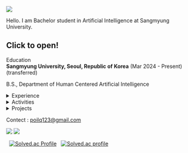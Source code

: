 <img src="https://capsule-render.vercel.app/api?type=Waving&color=auto&height=300&section=header&text=Jeahyun%20Park&fontSize=90&animation=fadeIn" />

Hello. I am Bachelor student in Artificial Intelligence at Sangmyung University.

<h2><b>Click to open!</b></h1>


<summary>
  Education
</summary>
  <b>Sangmyung University, Seoul, Republic of Korea</b> (Mar 2024 - Present)(transferred)
  
  B.S., Department of Human Centered Artificial Intelligence

<details>
<summary>
  Experience
</summary>
  Nothing here yet ;)
  
  
  <i><blockquote>Your beginnings will seem humble, so prosperous will your future be."</blockquete></i>
  <footer>—Job 8:7 NIV</footer>

</details>
<details>
<summary>
  Activities
</summary>
  Nothing here yet ;)
  
  <i><blockquote>Oh, wonder! How many goodly creatures are there here! How beauteous mankind is! O brave new world, that has such people in 't!</blockquete></i>
  <footer>—Aldous Huxley, <cite>Brave New World</cite></footer>
</details>

<details>
<summary>
  Projects
</summary>
  Nothing here yet ;)
  
  <i><blockquote>Boys, be ambitious !</blockquete></i>
  <footer>—William Smith Clark</footer>

</details>

Contect : poilq123@gmail.com

![](https://github.com/secret-sky/github-stats-transparent/blob/output/generated/overview.svg)
![](https://github.com/secret-sky/github-stats-transparent/blob/output/generated/languages.svg)

&nbsp; [![Solved.ac Profile](http://mazassumnida.wtf/api/v2/generate_badge?boj=soft0116)](https://solved.ac/soft0116/)
&nbsp; [![Solved.ac profile](http://mazandi.herokuapp.com/api?handle=soft0116&theme=white)](https://solved.ac/soft0116/)

